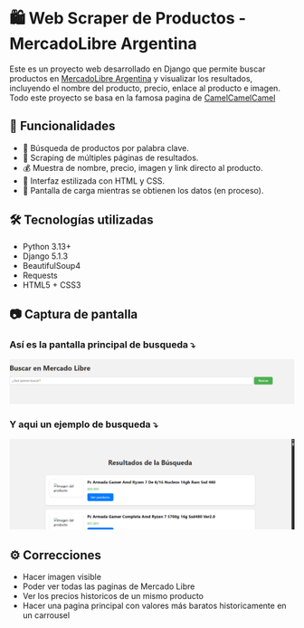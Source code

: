 # 🛍️ Web Scraper de Productos - MercadoLibre Argentina

Este es un proyecto web desarrollado en Django que permite buscar productos en [MercadoLibre Argentina](https://listado.mercadolibre.com.ar/) y visualizar los resultados, incluyendo el nombre del producto, precio, enlace al producto e imagen.
Todo este proyecto se basa en la famosa pagina de [CamelCamelCamel](https://es.camelcamelcamel.com/)

## 🚀 Funcionalidades

- 🔎 Búsqueda de productos por palabra clave.
- 📄 Scraping de múltiples páginas de resultados.
- 💰 Muestra de nombre, precio, imagen y link directo al producto.
- 🎨 Interfaz estilizada con HTML y CSS.
- 🔄 Pantalla de carga mientras se obtienen los datos (en proceso).

## 🛠️ Tecnologías utilizadas

- Python 3.13+
- Django 5.1.3
- BeautifulSoup4
- Requests
- HTML5 + CSS3

## 📷 Captura de pantalla

### Así es la pantalla principal de busqueda ⤵️
![Pagina principal](imagenes/pagina-principal.png) 

### Y aqui un ejemplo de busqueda ⤵️
![Pagina Busqueda](imagenes/resultado-busqueda.png) 

## ⚙️ Correcciones
- Hacer imagen visible
- Poder ver todas las paginas de Mercado Libre
- Ver los precios historicos de un mismo producto
- Hacer una pagina principal con valores más baratos historicamente en un carrousel

